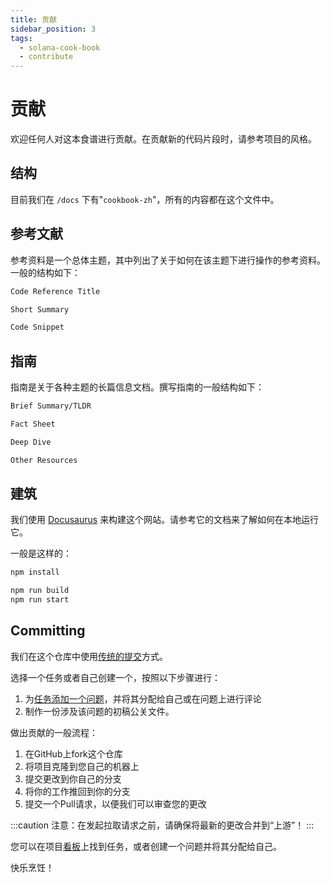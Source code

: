 ```yaml
---
title: 贡献
sidebar_position: 3
tags:
  - solana-cook-book
  - contribute
---
```


# 贡献

欢迎任何人对这本食谱进行贡献。在贡献新的代码片段时，请参考项目的风格。

## 结构

目前我们在 `/docs` 下有"`cookbook-zh`"，所有的内容都在这个文件中。

## 参考文献

参考资料是一个总体主题，其中列出了关于如何在该主题下进行操作的参考资料。一般的结构如下：

```md
Code Reference Title

Short Summary

Code Snippet
```

## 指南

指南是关于各种主题的长篇信息文档。撰写指南的一般结构如下：

```md
Brief Summary/TLDR

Fact Sheet

Deep Dive

Other Resources
```

## 建筑

我们使用 [Docusaurus](https://docusaurus.io/) 来构建这个网站。请参考它的文档来了解如何在本地运行它。

一般是这样的：

```bash
npm install
```

```bash
npm run build
npm run start
```

## Committing

我们在这个仓库中使用[传统的提交](https://www.conventionalcommits.org/en/v1.0.0/)方式。

选择一个任务或者自己创建一个，按照以下步骤进行：

1. 为[任务添加一个问题](https://github.com/CreatorsDAO/all-in-one-solana/issues/new)，并将其分配给自己或在问题上进行评论
2. 制作一份涉及该问题的初稿公关文件。

做出贡献的一般流程：

1. 在GitHub上fork这个仓库
2. 将项目克隆到您自己的机器上
3. 提交更改到你自己的分支
4. 将你的工作推回到你的分支
5. 提交一个Pull请求，以便我们可以审查您的更改

:::caution
注意：在发起拉取请求之前，请确保将最新的更改合并到“上游”！
:::

您可以在项目[看板](https://github.com/CreatorsDAO/all-in-one-solana/issues)上找到任务，或者创建一个问题并将其分配给自己。

快乐烹饪！

